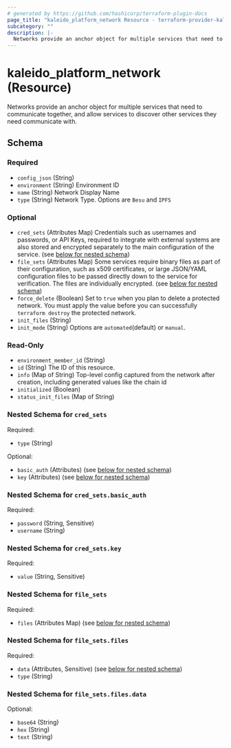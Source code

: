 ```yaml
---
# generated by https://github.com/hashicorp/terraform-plugin-docs
page_title: "kaleido_platform_network Resource - terraform-provider-kaleido"
subcategory: ""
description: |-
  Networks provide an anchor object for multiple services that need to communicate together, and allow services to discover other services they need communicate with.
---
```


# kaleido_platform_network (Resource)

Networks provide an anchor object for multiple services that need to communicate together, and allow services to discover other services they need communicate with.



<!-- schema generated by tfplugindocs -->
## Schema

### Required

- `config_json` (String)
- `environment` (String) Environment ID
- `name` (String) Network Display Name
- `type` (String) Network Type. Options are `Besu` and `IPFS`

### Optional

- `cred_sets` (Attributes Map) Credentials such as usernames and passwords, or API Keys, required to integrate with external systems are also stored and encrypted separately to the main configuration of the service. (see [below for nested schema](#nestedatt--cred_sets))
- `file_sets` (Attributes Map) Some services require binary files as part of their configuration, such as x509 certificates, or large JSON/YAML configuration files to be passed directly down to the service for verification. The files are individually encrypted. (see [below for nested schema](#nestedatt--file_sets))
- `force_delete` (Boolean) Set to `true` when you plan to delete a protected network. You must apply the value before you can successfully `terraform destroy` the protected network.
- `init_files` (String)
- `init_mode` (String) Options are `automated`(default) or `manual`.

### Read-Only

- `environment_member_id` (String)
- `id` (String) The ID of this resource.
- `info` (Map of String) Top-level config captured from the network after creation, including generated values like the chain id
- `initialized` (Boolean)
- `status_init_files` (Map of String)

<a id="nestedatt--cred_sets"></a>
### Nested Schema for `cred_sets`

Required:

- `type` (String)

Optional:

- `basic_auth` (Attributes) (see [below for nested schema](#nestedatt--cred_sets--basic_auth))
- `key` (Attributes) (see [below for nested schema](#nestedatt--cred_sets--key))

<a id="nestedatt--cred_sets--basic_auth"></a>
### Nested Schema for `cred_sets.basic_auth`

Required:

- `password` (String, Sensitive)
- `username` (String)


<a id="nestedatt--cred_sets--key"></a>
### Nested Schema for `cred_sets.key`

Required:

- `value` (String, Sensitive)



<a id="nestedatt--file_sets"></a>
### Nested Schema for `file_sets`

Required:

- `files` (Attributes Map) (see [below for nested schema](#nestedatt--file_sets--files))

<a id="nestedatt--file_sets--files"></a>
### Nested Schema for `file_sets.files`

Required:

- `data` (Attributes, Sensitive) (see [below for nested schema](#nestedatt--file_sets--files--data))
- `type` (String)

<a id="nestedatt--file_sets--files--data"></a>
### Nested Schema for `file_sets.files.data`

Optional:

- `base64` (String)
- `hex` (String)
- `text` (String)
